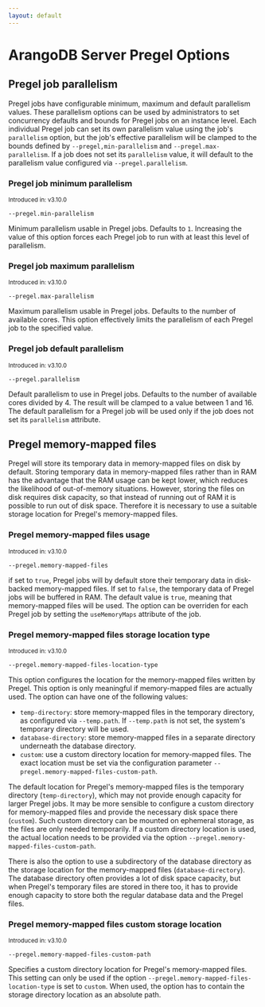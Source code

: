 ```yaml
---
layout: default
---
```

# ArangoDB Server Pregel Options

## Pregel job parallelism

Pregel jobs have configurable minimum, maximum and default parallelism values.
These parallelism options can be used by administrators to set concurrency defaults and bounds 
for Pregel jobs on an instance level. Each individual Pregel job can set its own parallelism 
value using the job's `parallelism` option, but the job's effective parallelism will be clamped 
to the bounds defined by `--pregel,min-parallelism` and `--pregel.max-parallelism`. 
If a job does not set its `parallelism` value, it will default to the parallelism value
configured via `--pregel.parallelism`.

### Pregel job minimum parallelism

<small>Introduced in: v3.10.0</small>

`--pregel.min-parallelism`

Minimum parallelism usable in Pregel jobs. Defaults to `1`.
Increasing the value of this option forces each Pregel job to run with at least this
level of parallelism.

### Pregel job maximum parallelism

<small>Introduced in: v3.10.0</small>

`--pregel.max-parallelism`

Maximum parallelism usable in Pregel jobs. Defaults to the number of available cores.
This option effectively limits the parallelism of each Pregel job to the specified value.

### Pregel job default parallelism

<small>Introduced in: v3.10.0</small>

`--pregel.parallelism`

Default parallelism to use in Pregel jobs. Defaults to the number of available cores
divided by 4. The result will be clamped to a value between 1 and 16.
The default parallelism for a Pregel job will be used only if the job does not set its
`parallelism` attribute.

## Pregel memory-mapped files

Pregel will store its temporary data in memory-mapped files on disk by default.
Storing temporary data in memory-mapped files rather than in RAM has the advantage that
the RAM usage can be kept lower, which reduces the likelihood of out-of-memory situations.
However, storing the files on disk requires disk capacity, so that instead of running out
of RAM it is possible to run out of disk space.
Therefore it is necessary to use a suitable storage location for Pregel's memory-mapped
files.

### Pregel memory-mapped files usage

<small>Introduced in: v3.10.0</small>

`--pregel.memory-mapped-files`

if set to `true`, Pregel jobs will by default store their temporary data in disk-backed 
memory-mapped files. If set to `false`, the temporary data of Pregel jobs will be buffered 
in RAM. 
The default value is `true`, meaning that memory-mapped files will be used. 
The option can be overriden for each Pregel job by setting the `useMemoryMaps` attribute
of the job.

### Pregel memory-mapped files storage location type

<small>Introduced in: v3.10.0</small>

`--pregel.memory-mapped-files-location-type`

This option configures the location for the memory-mapped files written by Pregel. 
This option is only meaningful if memory-mapped files are actually used. 
The option can have one of the following values:

- `temp-directory`: store memory-mapped files in the temporary directory,
  as configured via `--temp.path`. If `--temp.path` is not set, the
  system's temporary directory will be used.
- `database-directory`: store memory-mapped files in a separate directory
  underneath the database directory.
- `custom`: use a custom directory location for memory-mapped files. The
  exact location must be set via the configuration parameter
  `--pregel.memory-mapped-files-custom-path`.

The default location for Pregel's memory-mapped files is the temporary directory 
(`temp-directory`), which may not provide enough capacity for larger Pregel jobs.
It may be more sensible to configure a custom directory for memory-mapped files
and provide the necessary disk space there (`custom`). 
Such custom directory can be mounted on ephemeral storage, as the files are only 
needed temporarily. If a custom directory location is used, the actual location
needs to be provided via the option `--pregel.memory-mapped-files-custom-path`.

There is also the option to use a subdirectory of the database directory
as the storage location for the memory-mapped files (`database-directory`).
The database directory often provides a lot of disk space capacity, but when 
Pregel's temporary files are stored in there too, it has to provide enough capacity 
to store both the regular database data and the Pregel files.

### Pregel memory-mapped files custom storage location

<small>Introduced in: v3.10.0</small>

`--pregel.memory-mapped-files-custom-path`

Specifies a custom directory location for Pregel's memory-mapped files.
This setting can only be used if the option `--pregel.memory-mapped-files-location-type` 
is set to `custom`. When used, the option has to contain the storage directory
location as an absolute path.
